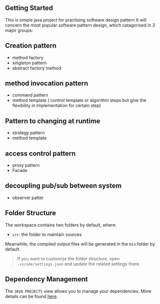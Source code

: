 ## Getting Started

This is simple java project for practising software design pattern
It will concern the most popular software pattern design, which catagorised in 3 major groups:

## Creation pattern
- method factory
- singleton pattern
- abstract factory method

## method invocation pattern
- command pattern
- method template ( control template or algorithm steps but give the flexibility in implementation for certain step)

## Pattern to changing at runtime
- strategy pattern
- method template

## access control pattern
- proxy pattern
- Facade

## decoupling pub/sub between system
- observer patter

## Folder Structure

The workspace contains two folders by default, where:

- `src`: the folder to maintain sources

Meanwhile, the compiled output files will be generated in the `bin` folder by default.

> If you want to customize the folder structure, open `.vscode/settings.json` and update the related settings there.

## Dependency Management

The `JAVA PROJECTS` view allows you to manage your dependencies. More details can be found [here](https://github.com/microsoft/vscode-java-dependency#manage-dependencies).
